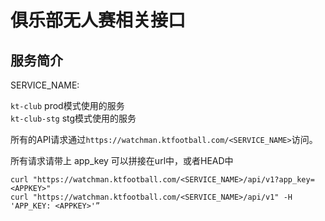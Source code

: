 # 俱乐部无人赛相关接口

## 服务简介

SERVICE_NAME:  

`kt-club` prod模式使用的服务  
`kt-club-stg` stg模式使用的服务  

所有的API请求通过`https://watchman.ktfootball.com/<SERVICE_NAME>`访问。

<aside class="success">
所有请求请带上 app_key 可以拼接在url中，或者HEAD中
</aside>

```shell
curl "https://watchman.ktfootball.com/<SERVICE_NAME>/api/v1?app_key=<APPKEY>"
curl "https://watchman.ktfootball.com/<SERVICE_NAME>/api/v1" -H 'APP_KEY: <APPKEY>'”
```